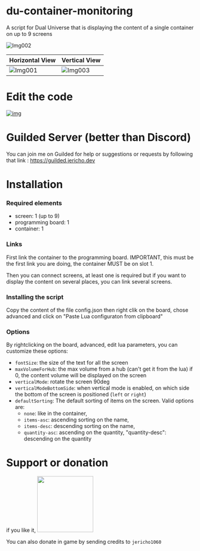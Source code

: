 # du-container-monitoring
 A script for Dual Universe that is displaying the content of a single container on up to 9 screens

![Img002](https://github.com/Jericho1060/du-container-monitoring/blob/main/du-container-monitoring-2.png?raw=true)

| Horizontal View | Vertical View                                                                                                      |
|-----------------|--------------------------------------------------------------------------------------------------------------------|
| ![Img001](https://github.com/Jericho1060/du-container-monitoring/blob/main/du-container-monitoring-1.png?raw=true) | ![Img003](https://github.com/Jericho1060/du-container-monitoring/blob/main/du-container-monitoring-3.png?raw=true) |


# Edit the code

[![img](https://du-lua.dev/img/open_in_editor_button.png)](https://du-lua.dev/#/editor/github/Jericho1060/du-container-monitoring)

# Guilded Server (better than Discord)

You can join me on Guilded for help or suggestions or requests by following that link : https://guilded.jericho.dev

# Installation

### Required elements

- screen: 1 (up to 9)
- programming board: 1
- container: 1

### Links

First link the container to the programming board. IMPORTANT, this must be the first link you are doing, the container MUST be on slot 1.

Then you can connect screens, at least one is required but if you want to display the content on several places, you can link several screens.

### Installing the script

Copy the content of the file config.json then right clik on the board, chose advanced and click on "Paste Lua configuraton from clipboard"

### Options

By rightclicking on the board, advanced, edit lua parameters, you can customize these options:

- `fontSize`: the size of the text for all the screen
- `maxVolumeForHub`: the max volume from a hub (can't get it from the lua) if 0, the content volume will be displayed on the screen
- `verticalMode`: rotate the screen 90deg
- `verticalModeBottomSide`: when vertical mode is enabled, on which side the bottom of the screen is positioned (`left` or `right`)
- `defaultSorting`: The default sorting of items on the screen. Valid options are:
    - `none`: like in the container, 
    - `items-asc`: ascending sorting on the name,
    - `items-desc`: descending sorting on the name,
    - `quantity-asc`: ascending on the quantity, "quantity-desc": descending on the quantity

# Support or donation

if you like it, [<img src="https://github.com/Jericho1060/DU-Industry-HUD/blob/main/ressources/images/ko-fi.png?raw=true" width="150">](https://ko-fi.com/jericho1060)

You can also donate in game by sending credits to `jericho1060`
